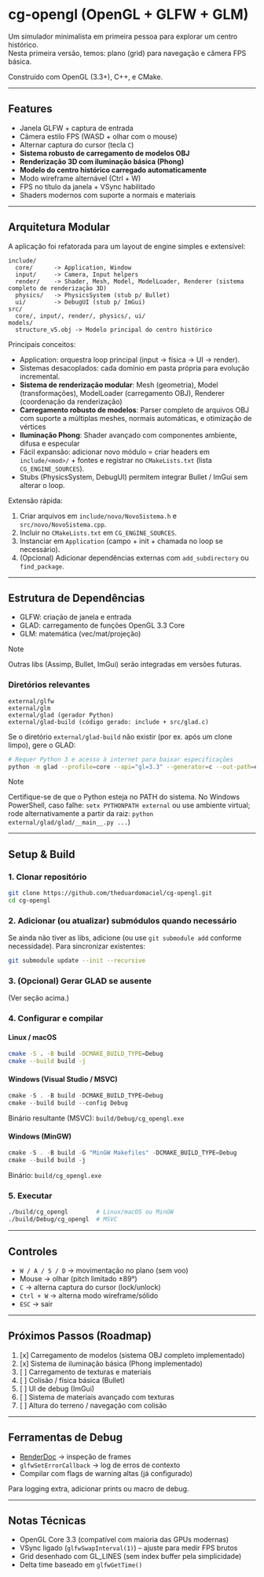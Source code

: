 # cg-opengl (OpenGL + GLFW + GLM)

Um simulador minimalista em primeira pessoa para explorar um centro histórico.  
Nesta primeira versão, temos: plano (grid) para navegação e câmera FPS básica.

Construído com OpenGL (3.3+), C++, e CMake.

---

## Features
- Janela GLFW + captura de entrada
- Câmera estilo FPS (WASD + olhar com o mouse)
- Alternar captura do cursor (tecla `C`)
- **Sistema robusto de carregamento de modelos OBJ**
- **Renderização 3D com iluminação básica (Phong)**
- **Modelo do centro histórico carregado automaticamente**
- Modo wireframe alternável (Ctrl + W)
- FPS no título da janela + VSync habilitado
- Shaders modernos com suporte a normais e materiais

---

## Arquitetura Modular
A aplicação foi refatorada para um layout de engine simples e extensível:

```
include/
  core/      -> Application, Window
  input/     -> Camera, Input helpers
  render/    -> Shader, Mesh, Model, ModelLoader, Renderer (sistema completo de renderização 3D)
  physics/   -> PhysicsSystem (stub p/ Bullet)
  ui/        -> DebugUI (stub p/ ImGui)
src/
  core/, input/, render/, physics/, ui/
models/
  structure_v5.obj -> Modelo principal do centro histórico
```

Principais conceitos:
- Application: orquestra loop principal (input -> física -> UI -> render).
- Sistemas desacoplados: cada domínio em pasta própria para evolução incremental.
- **Sistema de renderização modular**: Mesh (geometria), Model (transformações), ModelLoader (carregamento OBJ), Renderer (coordenação da renderização)
- **Carregamento robusto de modelos**: Parser completo de arquivos OBJ com suporte a múltiplas meshes, normais automáticas, e otimização de vértices
- **Iluminação Phong**: Shader avançado com componentes ambiente, difusa e especular
- Fácil expansão: adicionar novo módulo = criar headers em `include/<mod>/` + fontes e registrar no `CMakeLists.txt` (lista `CG_ENGINE_SOURCES`).
- Stubs (PhysicsSystem, DebugUI) permitem integrar Bullet / ImGui sem alterar o loop.

Extensão rápida:
1. Criar arquivos em `include/novo/NovoSistema.h` e `src/novo/NovoSistema.cpp`.
2. Incluir no `CMakeLists.txt` em `CG_ENGINE_SOURCES`.
3. Instanciar em `Application` (campo + init + chamada no loop se necessário).
4. (Opcional) Adicionar dependências externas com `add_subdirectory` ou `find_package`.

---

## Estrutura de Dependências
- GLFW: criação de janela e entrada
- GLAD: carregamento de funções OpenGL 3.3 Core
- GLM: matemática (vec/mat/projeção)

> [!NOTE]
> Outras libs (Assimp, Bullet, ImGui) serão integradas em versões futuras.

### Diretórios relevantes
```
external/glfw
external/glm
external/glad (gerador Python)
external/glad-build (código gerado: include + src/glad.c)
```

Se o diretório `external/glad-build` não existir (por ex. após um clone limpo), gere o GLAD:

```bash
# Requer Python 3 e acesso à internet para baixar especificações
python -m glad --profile=core --api="gl=3.3" --generator=c --out-path=external/glad-build
```

> [!NOTE]
> Certifique-se de que o Python esteja no PATH do sistema.
> No Windows PowerShell, caso falhe: `setx PYTHONPATH external` ou use ambiente virtual; rode alternativamente a partir da raiz: `python external/glad/glad/__main__.py ...`)

---

## Setup & Build

### 1. Clonar repositório
```bash
git clone https://github.com/theduardomaciel/cg-opengl.git
cd cg-opengl
```

### 2. Adicionar (ou atualizar) submódulos quando necessário
Se ainda não tiver as libs, adicione (ou use `git submodule add` conforme necessidade). Para sincronizar existentes:
```bash
git submodule update --init --recursive
```

### 3. (Opcional) Gerar GLAD se ausente
(Ver seção acima.)

### 4. Configurar e compilar

#### Linux / macOS
```bash
cmake -S . -B build -DCMAKE_BUILD_TYPE=Debug
cmake --build build -j
```

#### Windows (Visual Studio / MSVC)
```powershell
cmake -S . -B build -DCMAKE_BUILD_TYPE=Debug
cmake --build build --config Debug
```
Binário resultante (MSVC): `build/Debug/cg_opengl.exe`

#### Windows (MinGW)
```powershell
cmake -S . -B build -G "MinGW Makefiles" -DCMAKE_BUILD_TYPE=Debug
cmake --build build -j
```
Binário: `build/cg_opengl.exe`

### 5. Executar
```bash
./build/cg_opengl        # Linux/macOS ou MinGW
./build/Debug/cg_opengl  # MSVC
```

---

## Controles
* `W / A / S / D` → movimentação no plano (sem voo)
* Mouse → olhar (pitch limitado ±89°)
* `C` → alterna captura do cursor (lock/unlock)
* `Ctrl + W` → alterna modo wireframe/sólido
* `ESC` → sair

---

## Próximos Passos (Roadmap)
1. [x] Carregamento de modelos (sistema OBJ completo implementado)
2. [x] Sistema de iluminação básica (Phong implementado)
3. [ ] Carregamento de texturas e materiais
4. [ ] Colisão / física básica (Bullet)
5. [ ] UI de debug (ImGui)
6. [ ] Sistema de materiais avançado com texturas
7. [ ] Altura do terreno / navegação com colisão

---

## Ferramentas de Debug
* [RenderDoc](https://renderdoc.org) → inspeção de frames
* `glfwSetErrorCallback` → log de erros de contexto
* Compilar com flags de warning altas (já configurado)

Para logging extra, adicionar prints ou macro de debug.

---

## Notas Técnicas
- OpenGL Core 3.3 (compatível com maioria das GPUs modernas)
- VSync ligado (`glfwSwapInterval(1)`) – ajuste para medir FPS brutos
- Grid desenhado com GL_LINES (sem index buffer pela simplicidade)
- Delta time baseado em `glfwGetTime()`
